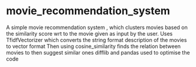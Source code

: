# movie_recommendation_system 
A simple movie recommendation system , which clusters movies based on the similarity score wrt to the movie given as input by the user.
Uses TfidfVectorizer which converts the string format description of the movies to vector format 
Then using cosine_similarity finds the relation between movies to then suggest similar ones
difflib and pandas used to optimise the code 
